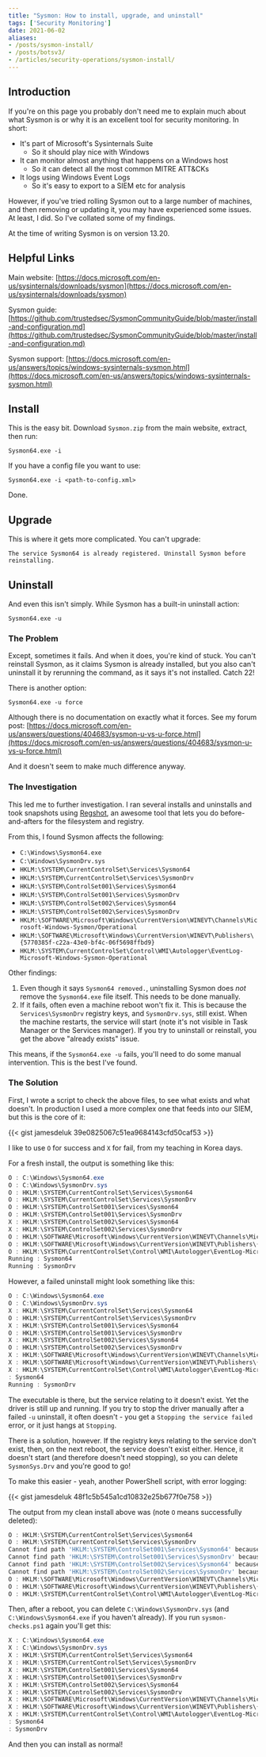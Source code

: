 ```yaml
---
title: "Sysmon: How to install, upgrade, and uninstall"
tags: ['Security Monitoring']
date: 2021-06-02
aliases: 
- /posts/sysmon-install/
- /posts/botsv3/
- /articles/security-operations/sysmon-install/
---
```

## Introduction

If you're on this page you probably don't need me to explain much about what Sysmon is or why it is an excellent tool for security monitoring. In short:

- It's part of Microsoft's Sysinternals Suite
    - So it should play nice with Windows
- It can monitor almost anything that happens on a Windows host
    - So it can detect all the most common MITRE ATT&CKs
- It logs using Windows Event Logs
    - So it's easy to export to a SIEM etc for analysis

However, if you've tried rolling Sysmon out to a large number of machines, and then removing or updating it, you may have experienced some issues. At least, I did. So I've collated some of my findings.

At the time of writing Sysmon is on version 13.20.

## Helpful Links

Main website: [https://docs.microsoft.com/en-us/sysinternals/downloads/sysmon](https://docs.microsoft.com/en-us/sysinternals/downloads/sysmon)

Sysmon guide: [https://github.com/trustedsec/SysmonCommunityGuide/blob/master/install-and-configuration.md](https://github.com/trustedsec/SysmonCommunityGuide/blob/master/install-and-configuration.md)

Sysmon support: [https://docs.microsoft.com/en-us/answers/topics/windows-sysinternals-sysmon.html](https://docs.microsoft.com/en-us/answers/topics/windows-sysinternals-sysmon.html)

## Install

This is the easy bit. Download `Sysmon.zip` from the main website, extract, then run:

`Sysmon64.exe -i`

If you have a config file you want to use:

`Sysmon64.exe -i <path-to-config.xml>`

Done.

## Upgrade

This is where it gets more complicated. You can't upgrade:

`The service Sysmon64 is already registered. Uninstall Sysmon before reinstalling.`

## Uninstall

And even this isn't simply. While Sysmon has a built-in uninstall action:

`Sysmon64.exe -u`

### The Problem

Except, sometimes it fails. And when it does, you're kind of stuck. You can't reinstall Sysmon, as it claims Sysmon is already installed, but you also can't uninstall it by rerunning the command, as it says it's not installed. Catch 22!

There is another option:

`Sysmon64.exe -u force`

Although there is no documentation on exactly what it forces. See my forum post: [https://docs.microsoft.com/en-us/answers/questions/404683/sysmon-u-vs-u-force.html](https://docs.microsoft.com/en-us/answers/questions/404683/sysmon-u-vs-u-force.html)

And it doesn't seem to make much difference anyway.

### The Investigation

This led me to further investigation. I ran several installs and uninstalls and took snapshots using [Regshot](https://sourceforge.net/projects/regshot/), an awesome tool that lets you do before-and-afters for the filesystem and registry.

From this, I found Sysmon affects the following:

- `C:\Windows\Sysmon64.exe`
- `C:\Windows\SysmonDrv.sys`
- `HKLM:\SYSTEM\CurrentControlSet\Services\Sysmon64`
- `HKLM:\SYSTEM\CurrentControlSet\Services\SysmonDrv`
- `HKLM:\SYSTEM\ControlSet001\Services\Sysmon64`
- `HKLM:\SYSTEM\ControlSet001\Services\SysmonDrv`
- `HKLM:\SYSTEM\ControlSet002\Services\Sysmon64`
- `HKLM:\SYSTEM\ControlSet002\Services\SysmonDrv`
- `HKLM:\SOFTWARE\Microsoft\Windows\CurrentVersion\WINEVT\Channels\Microsoft-Windows-Sysmon/Operational`
- `HKLM:\SOFTWARE\Microsoft\Windows\CurrentVersion\WINEVT\Publishers\{5770385f-c22a-43e0-bf4c-06f5698ffbd9}`
- `HKLM:\SYSTEM\CurrentControlSet\Control\WMI\Autologger\EventLog-Microsoft-Windows-Sysmon-Operational`

Other findings:

1. Even though it says `Sysmon64 removed.`, uninstalling Sysmon does *not* remove the `Sysmon64.exe` file itself. This needs to be done manually.
2. If it fails, often even a machine reboot won't fix it. This is because the `Services\SysmonDrv` registry keys, and `SysmonDrv.sys`, still exist. When the machine restarts, the service will start (note it's not visible in Task Manager or the Services manager). If you try to uninstall or reinstall, you get the above "already exists" issue.

This means, if the `Sysmon64.exe -u` fails, you'll need to do some manual intervention. This is the best I've found.

### The Solution

First, I wrote a script to check the above files, to see what exists and what doesn't. In production I used a more complex one that feeds into our SIEM, but this is the core of it:

{{< gist jamesdeluk 39e0825067c51ea9684143cfd50caf53 >}}

I like to use `O` for success and `X` for fail, from my teaching in Korea days.

For a fresh install, the output is something like this:

```powershell
O : C:\Windows\Sysmon64.exe
O : C:\Windows\SysmonDrv.sys
O : HKLM:\SYSTEM\CurrentControlSet\Services\Sysmon64
O : HKLM:\SYSTEM\CurrentControlSet\Services\SysmonDrv
O : HKLM:\SYSTEM\ControlSet001\Services\Sysmon64
O : HKLM:\SYSTEM\ControlSet001\Services\SysmonDrv
X : HKLM:\SYSTEM\ControlSet002\Services\Sysmon64
X : HKLM:\SYSTEM\ControlSet002\Services\SysmonDrv
O : HKLM:\SOFTWARE\Microsoft\Windows\CurrentVersion\WINEVT\Channels\Microsoft-Windows-Sysmon/Operational
O : HKLM:\SOFTWARE\Microsoft\Windows\CurrentVersion\WINEVT\Publishers\{5770385f-c22a-43e0-bf4c-06f5698ffbd9}
O : HKLM:\SYSTEM\CurrentControlSet\Control\WMI\Autologger\EventLog-Microsoft-Windows-Sysmon-Operational
Running : Sysmon64
Running : SysmonDrv
```

However, a failed uninstall might look something like this:

```powershell
O : C:\Windows\Sysmon64.exe
O : C:\Windows\SysmonDrv.sys
X : HKLM:\SYSTEM\CurrentControlSet\Services\Sysmon64
O : HKLM:\SYSTEM\CurrentControlSet\Services\SysmonDrv
X : HKLM:\SYSTEM\ControlSet001\Services\Sysmon64
O : HKLM:\SYSTEM\ControlSet001\Services\SysmonDrv
X : HKLM:\SYSTEM\ControlSet002\Services\Sysmon64
O : HKLM:\SYSTEM\ControlSet002\Services\SysmonDrv
X : HKLM:\SOFTWARE\Microsoft\Windows\CurrentVersion\WINEVT\Channels\Microsoft-Windows-Sysmon/Operational
X : HKLM:\SOFTWARE\Microsoft\Windows\CurrentVersion\WINEVT\Publishers\{5770385f-c22a-43e0-bf4c-06f5698ffbd9}
X : HKLM:\SYSTEM\CurrentControlSet\Control\WMI\Autologger\EventLog-Microsoft-Windows-Sysmon-Operational
: Sysmon64
Running : SysmonDrv
```

The executable is there, but the service relating to it doesn't exist. Yet the driver is still up and running. If you try to stop the driver manually after a failed `-u` uninstall, it often doesn't - you get a `Stopping the service failed` error, or it just hangs at `Stopping`.

There is a solution, however. If the registry keys relating to the service don't exist, then, on the next reboot, the service doesn't exist either. Hence, it doesn't start (and therefore doesn't need stopping), so you can delete `SysmonSys.Drv` and you're good to go!

To make this easier - yeah, another PowerShell script, with error logging:

{{< gist jamesdeluk 48f1c5b545a1cd10832e25b677f0e758 >}}

The output from my clean install above was (note `O` means successfully deleted):

```powershell
O : HKLM:\SYSTEM\CurrentControlSet\Services\Sysmon64
O : HKLM:\SYSTEM\CurrentControlSet\Services\SysmonDrv
Cannot find path 'HKLM:\SYSTEM\ControlSet001\Services\Sysmon64' because it does not exist.
Cannot find path 'HKLM:\SYSTEM\ControlSet001\Services\SysmonDrv' because it does not exist.
Cannot find path 'HKLM:\SYSTEM\ControlSet002\Services\Sysmon64' because it does not exist.
Cannot find path 'HKLM:\SYSTEM\ControlSet002\Services\SysmonDrv' because it does not exist.
O : HKLM:\SOFTWARE\Microsoft\Windows\CurrentVersion\WINEVT\Channels\Microsoft-Windows-Sysmon/Operational
O : HKLM:\SOFTWARE\Microsoft\Windows\CurrentVersion\WINEVT\Publishers\{5770385f-c22a-43e0-bf4c-06f5698ffbd9}
O : HKLM:\SYSTEM\CurrentControlSet\Control\WMI\Autologger\EventLog-Microsoft-Windows-Sysmon-Operational
```

Then, after a reboot, you can delete `C:\Windows\SysmonDrv.sys` (and `C:\Windows\Sysmon64.exe` if you haven't already). If you run `sysmon-checks.ps1` again you'll get this:

```powershell
X : C:\Windows\Sysmon64.exe
X : C:\Windows\SysmonDrv.sys
X : HKLM:\SYSTEM\CurrentControlSet\Services\Sysmon64
X : HKLM:\SYSTEM\CurrentControlSet\Services\SysmonDrv
X : HKLM:\SYSTEM\ControlSet001\Services\Sysmon64
X : HKLM:\SYSTEM\ControlSet001\Services\SysmonDrv
X : HKLM:\SYSTEM\ControlSet002\Services\Sysmon64
X : HKLM:\SYSTEM\ControlSet002\Services\SysmonDrv
X : HKLM:\SOFTWARE\Microsoft\Windows\CurrentVersion\WINEVT\Channels\Microsoft-Windows-Sysmon/Operational
X : HKLM:\SOFTWARE\Microsoft\Windows\CurrentVersion\WINEVT\Publishers\{5770385f-c22a-43e0-bf4c-06f5698ffbd9}
X : HKLM:\SYSTEM\CurrentControlSet\Control\WMI\Autologger\EventLog-Microsoft-Windows-Sysmon-Operational
: Sysmon64
: SysmonDrv
```

And then you can install as normal!